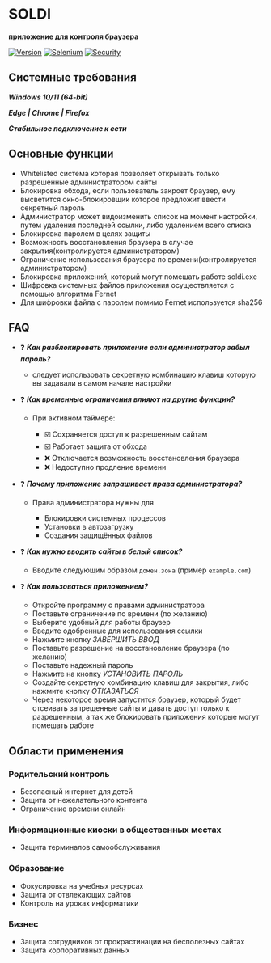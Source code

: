 # SOLDI 
**приложение для контроля браузера**

[![Version](https://img.shields.io/badge/python-3.12%2B-blue.svg)](https://www.python.org/downloads/)
[![Selenium](https://img.shields.io/badge/Selenium-43B02A?logo=selenium&logoColor=white)](https://selenium.dev)
[![Security](https://img.shields.io/badge/Security-important?logo=securityscorecard&logoColor=white)]()


## Системные требования
***Windows 10/11 (64-bit)***

***Edge | Chrome | Firefox***

***Стабильное подключение к сети***

## Основные функции
- Whitelisted система которая позволяет открывать только разрешенные администратором сайты
- Блокировка обхода, если пользователь закроет браузер, ему высветится окно-блокировщик которое предложит ввести секретный пароль 
- Администратор может видоизменить список на момент настройки, путем удаления последней ссылки, либо удалением всего списка
- Блокировка паролем в целях защиты 
- Возможность восстановления браузера в случае закрытия(контролируется администратором)
- Ограничение использования браузера по времени(контролируется администратором)
- Блокировка приложений, который могут помешать работе soldi.exe
- Шифровка системных файлов приложения осуществляется с помощью алгоритма Fernet
- Для шифровки файла с паролем помимо Fernet используется sha256


## FAQ
- ❓ ***Как разблокировать приложение если администратор забыл пароль?***
  - следует использовать секретную комбинацию клавиш которую вы задавали в самом начале настройки

- ❓ ***Как временные ограничения влияют на другие функции?***
  - При активном таймере:

      - ☑️ Сохраняется доступ к разрешенным сайтам
      - ☑️ Работает защита от обхода
      - ❌ Отключается возможность восстановления браузера
      - ❌ Недоступно продление времени

- ❓ ***Почему приложение запрашивает права администратора?***
  - Права администратора нужны для
  
    - Блокировки системных процессов
    - Установки в автозагрузку
    - Создания защищённых файлов
- ❓ ***Как нужно вводить сайты в белый список?***
  - Вводите следующим образом  `домен.зона` (пример `example.com`)

- ❓ ***Как пользоваться приложением?***
  - Откройте программу с правами администратора
  - Поставьте ограничение по времени (по желанию)
  - Выберите удобный для работы браузер
  - Введите одобренные для использования ссылки
  - Нажмите кнопку *ЗАВЕРШИТЬ ВВОД*
  - Поставьте разрешение на восстановление браузера (по желанию)
  - Поставьте надежный пароль
  - Нажмите на кнопку *УСТАНОВИТЬ ПАРОЛЬ*
  - Создайте секретную комбинацию клавиш для закрытия, либо нажмите кнопку *ОТКАЗАТЬСЯ*
  - Через некоторое время запустится браузер, который будет отсеивать запрещенные сайты и давать доступ только к разрешенным, а так же блокировать приложения которые могут помешать работе 

## Области применения

### Родительский контроль
- Безопасный интернет для детей
- Защита от нежелательного контента
- Ограничение времени онлайн

### Информационные киоски в общественных местах
- Защита терминалов самообслуживания

### Образование
- Фокусировка на учебных ресурсах
- Защита от отвлекающих сайтов
- Контроль на уроках информатики

### Бизнес
- Защита сотрудников от прокрастинации на бесполезных сайтах
- Защита корпоративных данных
